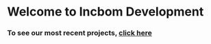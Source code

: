 # Welcome to Incbom Development
### To see our most recent projects, [click here](incbomdev.github.io/projects)
